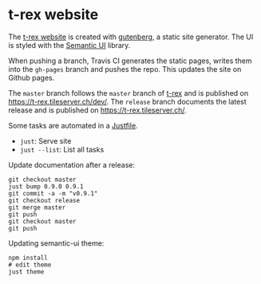 t-rex website
=============

The [t-rex website](https://t-rex.tileserver.ch/) is created with
[gutenberg](https://github.com/Keats/gutenberg), a static site generator. The UI is styled with the [Semantic UI](https://semantic-ui.com/) library.

When pushing a branch, Travis CI generates the static pages, writes them into the `gh-pages` branch and pushes the repo. This updates the site on Github pages.

The `master` branch follows the `master` branch of [t-rex](https://github.com/t-rex-tileserver/t-rex) and is published on https://t-rex.tileserver.ch/dev/. The `release` branch documents the latest release and is published on https://t-rex.tileserver.ch/.

Some tasks are automated in a [Justfile](https://github.com/casey/just/).

* `just`: Serve site
* `just --list`: List all tasks

Update documentation after a release:

```
git checkout master
just bump 0.9.0 0.9.1
git commit -a -m "v0.9.1"
git checkout release
git merge master
git push
git checkout master
git push
```

Updating semantic-ui theme:

    npm install
    # edit theme
    just theme
